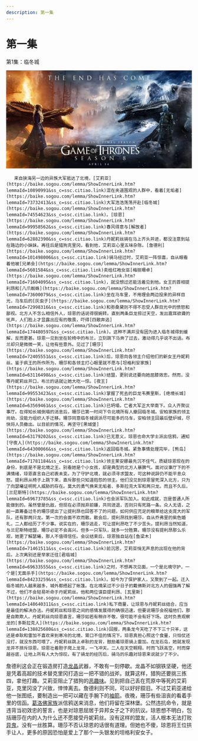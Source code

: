 ```yaml
---
description: 第一集
---
```


# 第一集

第1集：临冬城

![](.gitbook/assets/0%20%281%29.jpg)

       来自狭海另一边的异族大军抵达了北境，[艾莉亚](https://baike.sogou.com/lemma/ShowInnerLink.htm?lemmaId=10890991&ss_c=ssc.citiao.link)混在夹道围观的人群中，看着[无垢者](https://baike.sogou.com/lemma/ShowInnerLink.htm?lemmaId=73732413&ss_c=ssc.citiao.link)大军浩浩荡荡开赴[临冬城](https://baike.sogou.com/lemma/ShowInnerLink.htm?lemmaId=74554623&ss_c=ssc.citiao.link)。[琼恩](https://baike.sogou.com/lemma/ShowInnerLink.htm?lemmaId=99958562&ss_c=ssc.citiao.link)春风得意与[解放者](https://baike.sogou.com/lemma/ShowInnerLink.htm?lemmaId=62882390&ss_c=ssc.citiao.link)丹妮莉丝骑在马上齐头并进，都没注意到站在路边的小妹妹。再往后是猎狗克里冈，看到他，艾莉亚心里五味杂陈。[詹德利](https://baike.sogou.com/lemma/ShowInnerLink.htm?lemmaId=101498006&ss_c=ssc.citiao.link)骑马经过时，艾莉亚一阵惊喜，自从眼看着他被[兄弟会](https://baike.sogou.com/lemma/ShowInnerLink.htm?lemmaId=5601584&ss_c=ssc.citiao.link)卖给红袍女巫[梅丽珊卓](https://baike.sogou.com/lemma/ShowInnerLink.htm?lemmaId=71604095&ss_c=ssc.citiao.link)，就没想过还能活着见到他。女王的首相提利昂和[八爪蜘蛛](https://baike.sogou.com/lemma/ShowInnerLink.htm?lemmaId=73600079&ss_c=ssc.citiao.link)坐在马车里，不用理会两边投来的异样目光，马车后的[灰虫子](https://baike.sogou.com/lemma/ShowInnerLink.htm?lemmaId=72998316&ss_c=ssc.citiao.link)和弥桑黛则不得不忍受人群目光中的愤怒和鄙视。北方人不怎么相信外人，琼恩的话说得很婉转。直到两条巨龙掠过天空，发出震耳欲聋的吼声，人们脸上才显露出应有的敬畏，吓得[四散奔逃](https://baike.sogou.com/lemma/ShowInnerLink.htm?lemmaId=174480597&ss_c=ssc.citiao.link)。这种不满并没有因为进入临冬城得到缓解，反而更甚。琼恩一见到坐在轮椅中的布兰，立刻跳下马奔了过去，激动得几乎说不出话。布兰却只是微微一笑，让他有些意外。见过了[珊莎](https://baike.sogou.com/lemma/ShowInnerLink.htm?lemmaId=72405551&ss_c=ssc.citiao.link)后，琼恩向各领主介绍他们的新女王丹妮莉丝。鉴于疯王的所作所为，珊莎和各领主打心眼里就不愿与[坦格利安家族](https://baike.sogou.com/lemma/ShowInnerLink.htm?lemmaId=63116498&ss_c=ssc.citiao.link)结盟，更别说还要向她屈膝效忠。然而，没等丹妮莉丝开口，布兰的话就让她大吃一惊。[夜王](https://baike.sogou.com/lemma/ShowInnerLink.htm?lemmaId=99553423&ss_c=ssc.citiao.link)掌握了死去的巨龙韦赛里斯，[绝境长城](https://baike.sogou.com/lemma/ShowInnerLink.htm?lemmaId=63569461&ss_c=ssc.citiao.link)已坍塌，亡者大军正大举南下。众人齐聚议事厅。在得知长城倒塌的消息后，珊莎已第一时间下令北境所有人撤回临冬城。安柏家族的领主尚幼，没能力组织人手迁移。珊莎同意临冬城调派尽可能多的马车，安柏领主回最后壁炉城，尽快将人员撤出。以目前的情况，再坚守[黑城堡](https://baike.sogou.com/lemma/ShowInnerLink.htm?lemmaId=63179202&ss_c=ssc.citiao.link)已无意义，琼恩也命大学士派出信鸦，通知[守夜人](https://baike.sogou.com/lemma/ShowInnerLink.htm?lemmaId=64300066&ss_c=ssc.citiao.link)返回临冬城。紧急事情处理完毕，[熊岛](https://baike.sogou.com/lemma/ShowInnerLink.htm?lemmaId=71781184&ss_c=ssc.citiao.link)领主莱安娜最先沉不住气，质疑琼恩现在的身份，到底是不是北境之王。别看她是个小女孩，却是典型的北方人暴脾气。面对议事厅下的不满情绪，琼恩直言自己初衷未变。为了守护北境，就必须寻求盟友，可这种说辞仍不能平息众怒。提利昂从椅子上跳下来，直斥那些只知道抱怨的领主。他们没见到琼恩冒死深入北方，只为了向瑟曦证明死人威胁的存在。莫大的勇气换来无垢者、多斯拉克大军和两只龙。而且不久后，[兰尼斯特](https://baike.sogou.com/lemma/ShowInnerLink.htm?lemmaId=69673785&ss_c=ssc.citiao.link)也会派军队加入。如此成就，岂是普通人所能做到的。虽然曾是仇敌，但现在必须抛弃前嫌，共同进退，否则只有死路一条。众人无语，之前一直筹备过冬的珊莎提出了让提利昂也回答不了的问题，如何供应充足的粮草给这支庞大的军队，还有那两只龙。第一次的会面不欢而散。散会后，提利昂找到珊莎。自从乔弗里的紫色婚礼，二人都经历了不少事。说实在的，珊莎逃走，可让提利昂吃了不少苦头。提利昂当然知道，与兰尼斯特结盟，珊莎必定不会高兴。但多一只军队，就多一分胜算。珊莎没有提利昂那么乐观，她更了解瑟曦，那人不值得信任。会议结束后，琼恩独自站在[鱼梁木](https://baike.sogou.com/lemma/ShowInnerLink.htm?lemmaId=71461511&ss_c=ssc.citiao.link)前沉思，艾莉亚悄无声息的出现在他的背后。上次离别还是举家迁往[君临城](https://baike.sogou.com/lemma/ShowInnerLink.htm?lemmaId=69633555&ss_c=ssc.citiao.link)之时，不想再次见面，一个是北境守护，一个是[无面杀手](https://baike.sogou.com/lemma/ShowInnerLink.htm?lemmaId=84233259&ss_c=ssc.citiao.link)。如今为了保护家人，又聚到了一起。迁入临冬城的人越来越多，城外都搭起了帐篷。在北境呆过不少日子的戴佛斯对北方人的倔强再了解不过，他们不会轻易听命于丹妮莉丝。他和两位谋臣提利昂、[瓦里斯](https://baike.sogou.com/lemma/ShowInnerLink.htm?lemmaId=148640311&ss_c=ssc.citiao.link)私下商量，让琼恩与丹妮莉丝结合，应当是最佳的解决办法。丹妮莉丝和琼恩之间的感情发展得的确很迅速，但要说珊莎会祝福他们，那是自欺欺人。丹妮莉丝向琼恩直言，珊莎如若有稍许不敬，很可能不会有好下场。这时负责观察龙的[多斯拉克人](https://baike.sogou.com/lemma/ShowInnerLink.htm?lemmaId=138825680&ss_c=ssc.citiao.link)回报，两条龙今天吃了不下三十只羊，这还是卓耿和雷加不喜欢来到寒冷的北境，胃口不佳的情况下。琼恩真担心照这个食量，只怕仗还没打，就没东西可喂了。丹妮莉丝跳上卓耿的龙背，鼓励着琼恩骑上雷加。在龙石岛，她就发现龙并不排斥琼恩。琼恩壮着胆子爬上龙背，一飞冲天。二人在天空翱翔，时而飞跃高空，时而穿越谷底，让地上所有人大为惊叹。有了骑龙的经历后，骑马的乐趣对琼恩来说就少了不少。

詹德利这会正在锻造房打造[龙晶](https://baike.sogou.com/lemma/ShowInnerLink.htm?lemmaId=174536076&ss_c=ssc.citiao.link)武器，不敢有一刻停歇。龙晶不如钢铁坚硬，他还是凭着高超的技术替克里冈打造出一把不错的战斧。就算这样，猎狗还要挑三拣四，拿他打趣。艾莉亚阻止了猎狗的[恶趣味](https://baike.sogou.com/lemma/ShowInnerLink.htm?lemmaId=8080287&ss_c=ssc.citiao.link)。见到把自己丢在荒原中等死的艾莉亚，克里冈没了兴致，悻悻离去。詹德利则不同，可以好好叙旧。不过艾莉亚递给他一张图纸，要制造出一把可以藏在手腕下的[袖箭](https://baike.sogou.com/lemma/ShowInnerLink.htm?lemmaId=556624&ss_c=ssc.citiao.link)。夜晚，珊莎有些沮丧的看着手里的信函。[葛洛佛家族](https://baike.sogou.com/lemma/ShowInnerLink.htm?lemmaId=154560704&ss_c=ssc.citiao.link)派信鸦送来消息，他们将留在深林堡。公然违抗命令，就是违背当初效忠的誓言，也是对琼恩屈居于异邦女子之下的抗议。琼恩想不明白，包括珊莎在内的人为什么还不愿接受丹妮莉丝。没有这样的盟友，活人根本无法打败[异鬼](https://baike.sogou.com/lemma/ShowInnerLink.htm?lemmaId=66249988&ss_c=ssc.citiao.link)，没有一丝胜算。珊莎不否认琼恩的话很有道理。但她也不傻，琼恩将王位拱手让人，更多的原因恐怕是爱上了那个一头银发的坦格利安女子。

